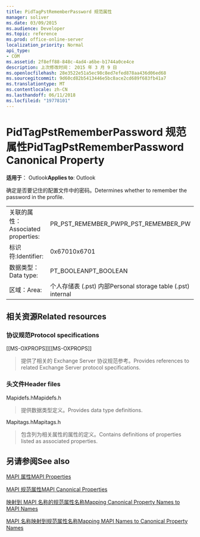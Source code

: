 ```yaml
---
title: PidTagPstRememberPassword 规范属性
manager: soliver
ms.date: 03/09/2015
ms.audience: Developer
ms.topic: reference
ms.prod: office-online-server
localization_priority: Normal
api_type:
- COM
ms.assetid: 2f8eff88-848c-4ad4-a6be-b1744a0ce4ce
description: 上次修改时间： 2015 年 3 月 9 日
ms.openlocfilehash: 28e3522e51a5ec98c8ed7efed878aa436d06ed68
ms.sourcegitcommit: 9d60cd82b5413446e5bc8ace2cd689f683fb41a7
ms.translationtype: MT
ms.contentlocale: zh-CN
ms.lasthandoff: 06/11/2018
ms.locfileid: "19778101"
---
```

# <a name="pidtagpstrememberpassword-canonical-property"></a><span data-ttu-id="d396a-103">PidTagPstRememberPassword 规范属性</span><span class="sxs-lookup"><span data-stu-id="d396a-103">PidTagPstRememberPassword Canonical Property</span></span>

  
  
<span data-ttu-id="d396a-104">**适用于**： Outlook</span><span class="sxs-lookup"><span data-stu-id="d396a-104">**Applies to**: Outlook</span></span> 
  
<span data-ttu-id="d396a-105">确定是否要记住的配置文件中的密码。</span><span class="sxs-lookup"><span data-stu-id="d396a-105">Determines whether to remember the password in the profile.</span></span>
  
|||
|:-----|:-----|
|<span data-ttu-id="d396a-106">关联的属性：</span><span class="sxs-lookup"><span data-stu-id="d396a-106">Associated properties:</span></span>  <br/> |<span data-ttu-id="d396a-107">PR_PST_REMEMBER_PW</span><span class="sxs-lookup"><span data-stu-id="d396a-107">PR_PST_REMEMBER_PW</span></span>  <br/> |
|<span data-ttu-id="d396a-108">标识符:</span><span class="sxs-lookup"><span data-stu-id="d396a-108">Identifier:</span></span>  <br/> |<span data-ttu-id="d396a-109">0x6701</span><span class="sxs-lookup"><span data-stu-id="d396a-109">0x6701</span></span>  <br/> |
|<span data-ttu-id="d396a-110">数据类型：</span><span class="sxs-lookup"><span data-stu-id="d396a-110">Data type:</span></span>  <br/> |<span data-ttu-id="d396a-111">PT_BOOLEAN</span><span class="sxs-lookup"><span data-stu-id="d396a-111">PT_BOOLEAN</span></span>  <br/> |
|<span data-ttu-id="d396a-112">区域：</span><span class="sxs-lookup"><span data-stu-id="d396a-112">Area:</span></span>  <br/> |<span data-ttu-id="d396a-113">个人存储表 (.pst) 内部</span><span class="sxs-lookup"><span data-stu-id="d396a-113">Personal storage table (.pst) internal</span></span>  <br/> |
   
## <a name="related-resources"></a><span data-ttu-id="d396a-114">相关资源</span><span class="sxs-lookup"><span data-stu-id="d396a-114">Related resources</span></span>

### <a name="protocol-specifications"></a><span data-ttu-id="d396a-115">协议规范</span><span class="sxs-lookup"><span data-stu-id="d396a-115">Protocol specifications</span></span>

<span data-ttu-id="d396a-116">[[MS-OXPROPS]]</span><span class="sxs-lookup"><span data-stu-id="d396a-116">[[MS-OXPROPS]]</span></span> 
  
> <span data-ttu-id="d396a-117">提供了相关的 Exchange Server 协议规范参考。</span><span class="sxs-lookup"><span data-stu-id="d396a-117">Provides references to related Exchange Server protocol specifications.</span></span>
    
### <a name="header-files"></a><span data-ttu-id="d396a-118">头文件</span><span class="sxs-lookup"><span data-stu-id="d396a-118">Header files</span></span>

<span data-ttu-id="d396a-119">Mapidefs.h</span><span class="sxs-lookup"><span data-stu-id="d396a-119">Mapidefs.h</span></span>
  
> <span data-ttu-id="d396a-120">提供数据类型定义。</span><span class="sxs-lookup"><span data-stu-id="d396a-120">Provides data type definitions.</span></span>
    
<span data-ttu-id="d396a-121">Mapitags.h</span><span class="sxs-lookup"><span data-stu-id="d396a-121">Mapitags.h</span></span>
  
> <span data-ttu-id="d396a-122">包含列为相关属性的属性的定义。</span><span class="sxs-lookup"><span data-stu-id="d396a-122">Contains definitions of properties listed as associated properties.</span></span>
    
## <a name="see-also"></a><span data-ttu-id="d396a-123">另请参阅</span><span class="sxs-lookup"><span data-stu-id="d396a-123">See also</span></span>



[<span data-ttu-id="d396a-124">MAPI 属性</span><span class="sxs-lookup"><span data-stu-id="d396a-124">MAPI Properties</span></span>](mapi-properties.md)
  
[<span data-ttu-id="d396a-125">MAPI 规范属性</span><span class="sxs-lookup"><span data-stu-id="d396a-125">MAPI Canonical Properties</span></span>](mapi-canonical-properties.md)
  
[<span data-ttu-id="d396a-126">映射到 MAPI 名称的规范属性名称</span><span class="sxs-lookup"><span data-stu-id="d396a-126">Mapping Canonical Property Names to MAPI Names</span></span>](mapping-canonical-property-names-to-mapi-names.md)
  
[<span data-ttu-id="d396a-127">MAPI 名称映射到规范属性名称</span><span class="sxs-lookup"><span data-stu-id="d396a-127">Mapping MAPI Names to Canonical Property Names</span></span>](mapping-mapi-names-to-canonical-property-names.md)

